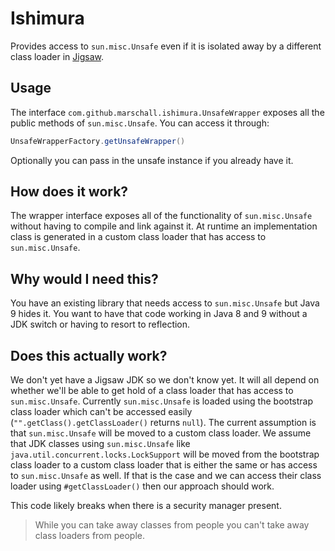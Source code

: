 Ishimura
========

Provides access to `sun.misc.Unsafe` even if it is isolated away by a different class loader in [Jigsaw](http://openjdk.java.net/projects/jigsaw/).

Usage
-----
The interface `com.github.marschall.ishimura.UnsafeWrapper` exposes all the public methods of `sun.misc.Unsafe`. You can access it through:

```java
UnsafeWrapperFactory.getUnsafeWrapper()
```
Optionally you can pass in the unsafe instance if you already have it.

How does it work?
-----------------
The wrapper interface exposes all of the functionality of `sun.misc.Unsafe` without having to compile and link against it.
At runtime an implementation class is generated in a custom class loader that has access to `sun.misc.Unsafe`.


Why would I need this?
----------------------
You have an existing library that needs access to `sun.misc.Unsafe` but Java 9 hides it. You want to have that code working in Java 8 and 9 without a JDK switch or having to resort to reflection.

Does this actually work?
------------------------
We don't yet have a Jigsaw JDK so we don't know yet. It will all depend on whether we'll be able to get hold of a class loader that has access to `sun.misc.Unsafe`. Currently `sun.misc.Unsafe` is loaded using the bootstrap class loader which can't be accessed easily (`"".getClass().getClassLoader()` returns `null`). The current assumption is that `sun.misc.Unsafe` will be moved to a custom class loader. We assume that JDK classes using `sun.misc.Unsafe` like `java.util.concurrent.locks.LockSupport` will be moved from the bootstrap class loader to a custom class loader that is either the same or has access to `sun.misc.Unsafe` as well. If that is the case and we can access their class loader using `#getClassLoader()` then our approach should work.

This code likely breaks when there is a security manager present.

> While you can take away classes from people you can't take away class loaders from people.


